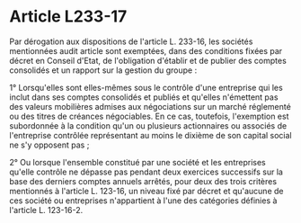 # Article L233-17

Par dérogation aux dispositions de l'article L. 233-16, les sociétés mentionnées audit article sont exemptées, dans des conditions fixées par décret en Conseil d'Etat, de l'obligation d'établir et de publier des comptes consolidés et un rapport sur la gestion du groupe :

1° Lorsqu'elles sont elles-mêmes sous le contrôle d'une entreprise qui les inclut dans ses comptes consolidés et publiés et qu'elles n'émettent pas des valeurs mobilières admises aux négociations sur un marché réglementé ou des titres de créances négociables. En ce cas, toutefois, l'exemption est subordonnée à la condition qu'un ou plusieurs actionnaires ou associés de l'entreprise contrôlée représentant au moins le dixième de son capital social ne s'y opposent pas ;

2° Ou lorsque l'ensemble constitué par une société et les entreprises qu'elle contrôle ne dépasse pas pendant deux exercices successifs sur la base des derniers comptes annuels arrêtés, pour deux des trois critères mentionnés à l'article L. 123-16, un niveau fixé par décret et qu'aucune de ces société ou entreprises n'appartient à l'une des catégories définies à l'article L. 123-16-2.
